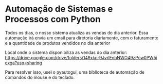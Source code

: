 # Automação de Sistemas e Processos com Python

Todos os dias, o nosso sistema atualiza as vendas do dia anterior.
Essa automação irá envia um email para diretoria diariamente, com o faturamento e a quantidade de produtos vendidos no dia anterior

Local onde o sistema disponibiliza as vendas do dia anterior: https://drive.google.com/drive/folders/149xknr9JvrlEnhNWO49zPcw0PW5icxga?usp=sharing

Para resolver isso, usei o pyautogui, uma biblioteca de automação de comandos do mouse e do teclado.
